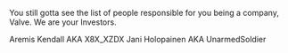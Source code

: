 You still gotta see the list of people responsible for you being a company, Valve.  We are your Investors.

Aremis Kendall AKA X8X_XZDX
Jani Holopainen AKA UnarmedSoldier
